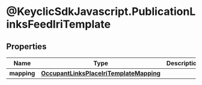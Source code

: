 # @KeyclicSdkJavascript.PublicationLinksFeedIriTemplate

## Properties
Name | Type | Description | Notes
------------ | ------------- | ------------- | -------------
**mapping** | [**OccupantLinksPlaceIriTemplateMapping**](OccupantLinksPlaceIriTemplateMapping.md) |  | [optional] 


